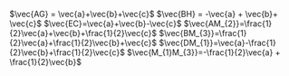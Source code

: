 
$\vec{AG} = \vec{a}+\vec{b}+\vec{c}$
$\vec{BH} = -\vec{a} + \vec{b}+ \vec{c}$
$\vec{EC}=\vec{a}+\vec{b}-\vec{c}$
$\vec{AM_{2}}=\frac{1}{2}\vec{a}+\vec{b}+\frac{1}{2}\vec{c}$
$\vec{BM_{3}}=\frac{1}{2}\vec{a}+\frac{1}{2}\vec{b}+\vec{c}$
$\vec{DM_{1}}=\vec{a}-\frac{1}{2}\vec{b}+\frac{1}{2}\vec{c}$
$\vec{M_{1}M_{3}}=-\frac{1}{2}\vec{a} + \frac{1}{2}\vec{b}$
